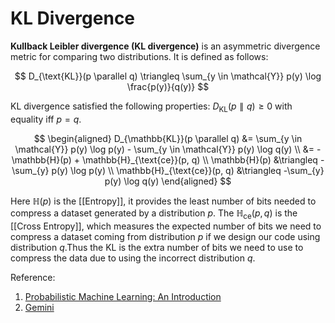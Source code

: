 # KL Divergence

**Kullback Leibler divergence (KL divergence)** is an asymmetric divergence metric for comparing two distributions. It is defined as follows:

$$
D_{\text{KL}}(p \parallel q) \triangleq \sum_{y \in \mathcal{Y}} p(y) \log \frac{p(y)}{q(y)}
$$

KL divergence satisfied the following properties: $D_{\text{KL}}(p \parallel q) \ge 0$ with equality iff $p = q$.

$$
\begin{aligned}
D_{\mathbb{KL}}(p \parallel q) &= \sum_{y \in \mathcal{Y}} p(y) \log p(y) - \sum_{y \in \mathcal{Y}} p(y) \log q(y) \\
&= -\mathbb{H}(p) + \mathbb{H}_{\text{ce}}(p, q) \\
\mathbb{H}(p) &\triangleq -\sum_{y} p(y) \log p(y) \\
\mathbb{H}_{\text{ce}}(p, q) &\triangleq -\sum_{y} p(y) \log q(y)
\end{aligned}
$$

Here $\mathbb{H}(p)$ is the [[Entropy]], it provides the least number of bits needed to compress a dataset generated by a distribution $p$. The $\mathbb{H}_{\text{ce}}(p, q)$ is the [[Cross Entropy]], which measures the expected number of bits we need to compress a dataset coming from distribution $p$ if we design our code using distribution $q$.Thus the KL is the extra number of bits we need to use to compress the data due to using the incorrect distribution $q$.

Reference:

1. [Probabilistic Machine Learning: An Introduction](https://probml.github.io/pml-book/book1.html)
2. [Gemini](https://gemini.google.com)
